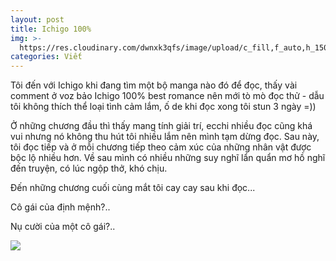 ```yaml
---
layout: post
title: Ichigo 100%
img: >-
  https://res.cloudinary.com/dwnxk3qfs/image/upload/c_fill,f_auto,h_150,q_auto,w_150/v1577957322/5jslajb_vfew1q.png
categories: Viết
---
```

Tôi đến với Ichigo khi đang tìm một bộ manga nào đó để đọc, thấy vài comment ở voz bảo Ichigo 100% best romance nên mới tò mò đọc thử - dẫu tôi không thích thể loại tình cảm lắm, ố de khi đọc xong tôi stun 3 ngày =))

Ở những chương đầu thì thấy mang tính giải trí, ecchi nhiều đọc cũng khá vui nhưng nó không thu hút tôi nhiều lắm nên mình tạm dừng đọc. Sau này, tôi đọc tiếp và ở mỗi chương tiếp theo cảm xúc của những nhân vật được bộc lộ nhiều hơn. Về sau mình có nhiều những suy nghĩ lẩn quẩn mơ hồ nghĩ đến truyện, có lúc ngộp thở, khó chịu.

Đến những chương cuối cùng mắt tôi cay cay sau khi đọc...

Cô gái của định mệnh?..

Nụ cười của một cô gái?..

![](https://res.cloudinary.com/dwnxk3qfs/image/upload/v1577957270/chap-1-cuoi_zcignv.png)
